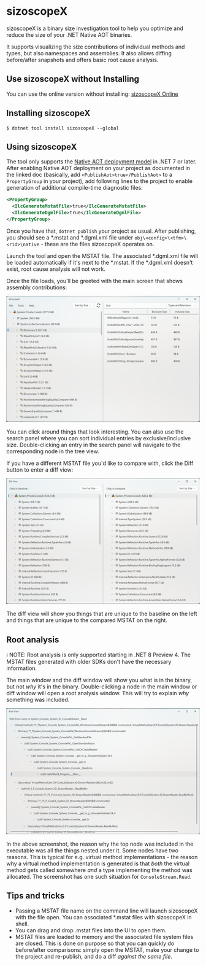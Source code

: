 # sizoscopeX

sizoscopeX is a binary size investigation tool to help you optimize and reduce the size of your .NET Native AOT binaries.

It supports visualizing the size contributions of individual methods and types, but also namespaces and assemblies. It also allows diffing before/after snapshots and offers basic root cause analysis.

## Use sizoscopeX without Installing

You can use the online version without installing: [sizoscopeX Online](https://hez2010.github.io/sizoscopeX/)

## Installing sizoscopeX

```shell
$ dotnet tool install sizoscopeX --global
```

## Using sizoscopeX

The tool only supports the [Native AOT deployment model](https://learn.microsoft.com/dotnet/core/deploying/native-aot/) in .NET 7 or later. After enabling Native AOT deployment on your project as documented in the linked doc (basically, add `<PublishAot>true</PublishAot>` to a `PropertyGroup` in your project), add following lines to the project to enable generation of additional compile-time diagnostic files:

```xml
<PropertyGroup>
  <IlcGenerateMstatFile>true</IlcGenerateMstatFile>
  <IlcGenerateDgmlFile>true</IlcGenerateDgmlFile>
</PropertyGroup>
```

Once you have that, `dotnet publish` your project as usual. After publishing, you should see a *.mstat and *.dgml.xml file under `obj\<config>\<tfm>\<rid>\native` - these are the files sizoscopeX operates on.

Launch the tool and open the MSTAT file. The associated *.dgml.xml file will be loaded automatically if it's next to the *.mstat. If the *.dgml.xml doesn't exist, root cause analysis will not work.

Once the file loads, you'll be greeted with the main screen that shows assembly contributions:

![Main window screenshot](docs/mainwindow.png)

You can click around things that look interesting. You can also use the search panel where you can sort individual entries by exclusive/inclusive size. Double-clicking an entry in the search panel will navigate to the corresponding node in the tree view.

If you have a different MSTAT file you'd like to compare with, click the Diff button to enter a diff view:

![Diff window screenshot](docs/diffwindow.png)

The diff view will show you things that are unique to the baseline on the left and things that are unique to the compared MSTAT on the right.

## Root analysis

ℹ️ NOTE: Root analysis is only supported starting in .NET 8 Preview 4. The MSTAT files generated with older SDKs don't have the necessary information.

The main window and the diff window will show you what is in the binary, but not _why_ it's in the binary. Double-clicking a node in the main window or diff window will open a root analysis window. This will try to explain _why_ something was included.

![Roots window screenshot](docs/rootswindow.png)

In the above screenshot, the reason why the top node was included in the executable was all the things nested under it. Some nodes have two reasons. This is typical for e.g. virtual method implementations - the reason why a virtual method implementation is generated is that _both_ the virtual method gets called somewhere _and_ a type implementing the method was allocated. The screenshot has one such situation for `ConsoleStream.Read`.

## Tips and tricks

* Passing a MSTAT file name on the command line will launch sizoscopeX with the file open. You can associated *.mstat files with sizoscopeX in shell.
* You can drag and drop .mstat files into the UI to open them.
* MSTAT files are loaded to memory and the associated file system files are closed. This is done on purpose so that you can quickly do before/after comparisons: simply open the MSTAT, make your change to the project and re-publish, and do a diff _against the same file_.
